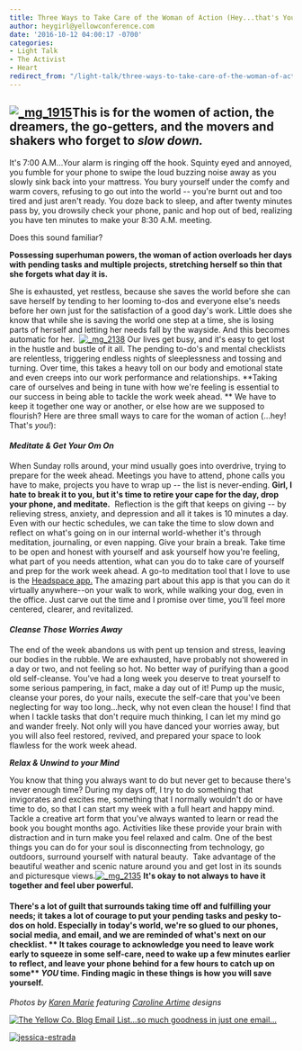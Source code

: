 ```yaml
---
title: Three Ways to Take Care of the Woman of Action (Hey...that's You!)
author: heygirl@yellowconference.com
date: '2016-10-12 04:00:17 -0700'
categories:
- Light Talk
- The Activist
- Heart
redirect_from: "/light-talk/three-ways-to-take-care-of-the-woman-of-action-hey-thats-you/"
---
```


## **[![_mg_1915](https://yellow-blog-images.imgix.net/2016/10/MG_1915.jpg)](https://yellow-blog-images.imgix.net/2016/10/MG_1915.jpg)This is for the women of action, the dreamers, the go-getters, and the movers and shakers who forget to _slow down._**

It's 7:00 A.M...Your alarm is ringing off the hook. Squinty eyed and annoyed, you fumble for your phone to swipe the loud buzzing noise away as you slowly sink back into your mattress. You bury yourself under the comfy and warm covers, refusing to go out into the world -- you're burnt out and too tired and just aren't ready. You doze back to sleep, and after twenty minutes pass by, you drowsily check your phone, panic and hop out of bed, realizing you have ten minutes to make your 8:30 A.M. meeting.

Does this sound familiar?

**Possessing superhuman powers, the woman of action overloads her days with pending tasks and multiple projects, stretching herself so thin that she forgets what day it is.**

She is exhausted, yet restless, because she saves the world before she can save herself by tending to her looming to-dos and everyone else's needs before her own just for the satisfaction of a good day's work. Little does she know that while she is saving the world one step at a time, she is losing parts of herself and letting her needs fall by the wayside. And this becomes automatic for her.  [![_mg_2138](https://yellow-blog-images.imgix.net/2016/10/MG_2138.jpg)](https://yellow-blog-images.imgix.net/2016/10/MG_2138.jpg) Our lives get busy, and it's easy to get lost in the hustle and bustle of it all. The pending to-do's and mental checklists are relentless, triggering endless nights of sleeplessness and tossing and turning. Over time, this takes a heavy toll on our body and emotional state and even creeps into our work performance and relationships. **Taking care of ourselves and being in tune with how we're feeling is essential to our success in being able to tackle the work week ahead. ** We have to keep it together one way or another, or else how are we supposed to flourish? Here are three small ways to care for the woman of action (...hey! That's _you!_):

#### _**Meditate & Get Your** **Om** **On**_

When Sunday rolls around, your mind usually goes into overdrive, trying to prepare for the week ahead. Meetings you have to attend, phone calls you have to make, projects you have to wrap up -- the list is never-ending. **Girl, I hate to break it to you, but it's time to retire your cape for the day, drop your phone, and meditate.**  Reflection is the gift that keeps on giving -- by relieving stress, anxiety, and depression and all it takes is 10 minutes a day. Even with our hectic schedules, we can take the time to slow down and reflect on what's going on in our internal world-whether it's through meditation, journaling, or even napping. Give your brain a break. Take time to be open and honest with yourself and ask yourself how you're feeling, what part of you needs attention, what can you do to take care of yourself and prep for the work week ahead. A go-to meditation tool that I love to use is the [Headspace app.](https://www.headspace.com/headspace-meditation-app) The amazing part about this app is that you can do it virtually anywhere--on your walk to work, while walking your dog, even in the office. Just carve out the time and I promise over time, you'll feel more centered, clearer, and revitalized.  

#### **_Cleanse Those Worries Away_**

The end of the week abandons us with pent up tension and stress, leaving our bodies in the rubble. We are exhausted, have probably not showered in a day or two, and not feeling so hot. No better way of purifying than a good old self-cleanse. You've had a long week you deserve to treat yourself to some serious pampering, in fact, make a day out of it! Pump up the music, cleanse your pores, do your nails, execute the self-care that you've been neglecting for way too long...heck, why not even clean the house! I find that when I tackle tasks that don't require much thinking, I can let my mind go and wander freely. Not only will you have danced your worries away, but you will also feel restored, revived, and prepared your space to look flawless for the work week ahead.  

**_Relax & Unwind to your Mind_**

You know that thing you always want to do but never get to because there's never enough time? During my days off, I try to do something that invigorates and excites me, something that I normally wouldn't do or have time to do, so that I can start my week with a full heart and happy mind. Tackle a creative art form that you've always wanted to learn or read the book you bought months ago. Activities like these provide your brain with distraction and in turn make you feel relaxed and calm. One of the best things you can do for your soul is disconnecting from technology, go outdoors, surround yourself with natural beauty.  Take advantage of the beautiful weather and scenic nature around you and get lost in its sounds and picturesque views.[![_mg_2135](https://yellow-blog-images.imgix.net/2016/10/MG_2135.jpg)](https://yellow-blog-images.imgix.net/2016/10/MG_2135.jpg) **It's okay to not always to have it together and feel uber powerful.**

#### There's a lot of guilt that surrounds taking time off and fulfilling your needs; it takes a lot of courage to put your pending tasks and pesky to-dos on hold. Especially in today's world, we're so glued to our phones, social media, and email, and we are reminded of what's next on our checklist. ** It takes courage to acknowledge you need to leave work early to squeeze in some self-care, need to wake up a few minutes earlier to reflect, and leave your phone behind for a few hours to catch up on some** **_YOU_** **time.** Finding magic in these things is how you will save yourself.

_Photos by [Karen Marie](http://karenmarieco.com/) featuring [Caroline Artime](http://www.carolineartime.com/about-1) designs_

[![The Yellow Co. Blog Email List...so much goodness in just one email...](https://yellow-blog-images.imgix.net/2016/07/EMAIL-LIST.png)](https://yellow-blog-images.imgix.net/2016/07/EMAIL-LIST.png)

[![jessica-estrada](https://yellow-blog-images.imgix.net/2016/10/JEssica-Estrada.jpg)](http://jessica-marie.com/)
